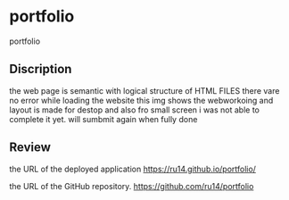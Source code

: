 # portfolio
portfolio
## Discription
the web page is semantic with logical structure of HTML FILES
there vare  no error while loading the website
this img shows the webworkoing and layout is made for destop and also fro small screen
i was not able to complete it yet. will sumbmit again when fully done


## Review

the URL of the deployed application
https://ru14.github.io/portfolio/

the URL of the GitHub repository.
https://github.com/ru14/portfolio
